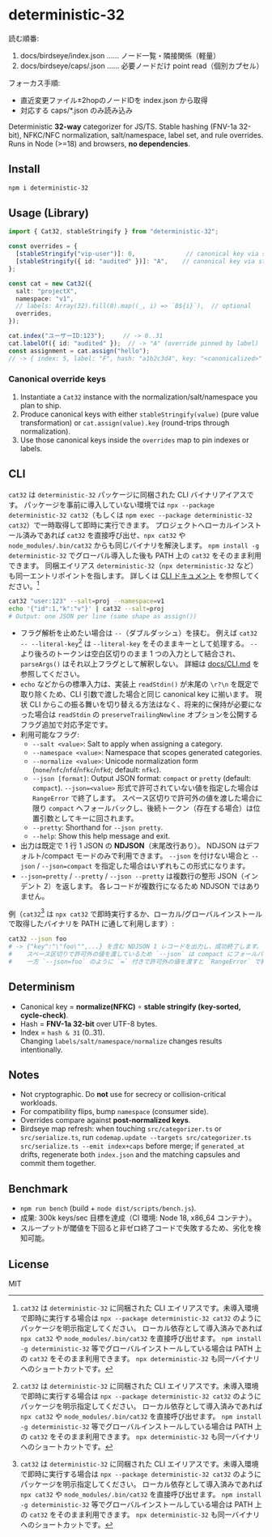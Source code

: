 # deterministic-32

<!-- guardrails:yaml
forbidden_paths:
  - "/core/schema/**"
  - "/auth/**"
require_human_approval:
  - "/governance/**"
slo:
  lead_time_p95_hours: 72
  mttr_p95_minutes: 60
  change_failure_rate_max: 0.10
-->

<!-- LLM-BOOTSTRAP v1 -->
読む順番:
1. docs/birdseye/index.json  …… ノード一覧・隣接関係（軽量）
2. docs/birdseye/caps/<path>.json …… 必要ノードだけ point read（個別カプセル）

フォーカス手順:
- 直近変更ファイル±2hopのノードIDを index.json から取得
- 対応する caps/*.json のみ読み込み
<!-- /LLM-BOOTSTRAP -->

Deterministic **32-way** categorizer for JS/TS.
Stable hashing (FNV-1a 32-bit), NFKC/NFC normalization, salt/namespace, label set, and rule overrides.  
Runs in Node (>=18) and browsers, **no dependencies**.

## Install
```bash
npm i deterministic-32
```

## Usage (Library)
```ts
import { Cat32, stableStringify } from "deterministic-32";

const overrides = {
  [stableStringify("vip-user")]: 0,              // canonical key via stable stringify
  [stableStringify({ id: "audited" })]: "A",    // canonical key via stable stringify
};

const cat = new Cat32({
  salt: "projectX",
  namespace: "v1",
  // labels: Array(32).fill(0).map((_, i) => `B${i}`),  // optional
  overrides,
});

cat.index("ユーザーID:123");     // -> 0..31
cat.labelOf({ id: "audited" });  // -> "A" (override pinned by label)
const assignment = cat.assign("hello");
// -> { index: 5, label: "F", hash: "a1b2c3d4", key: "<canonicalized>" }
```

### Canonical override keys

1. Instantiate a `Cat32` instance with the normalization/salt/namespace you plan to ship.
2. Produce canonical keys with either `stableStringify(value)` (pure value transformation)
   or `cat.assign(value).key` (round-trips through normalization).
3. Use those canonical keys inside the `overrides` map to pin indexes or labels.

## CLI

`cat32` は `deterministic-32` パッケージに同梱された CLI バイナリアイアスです。
パッケージを事前に導入していない環境では `npx --package deterministic-32 cat32`（もしくは `npm exec --package deterministic-32 cat32`）で一時取得して即時に実行できます。
プロジェクトへローカルインストール済みであれば `cat32` を直接呼び出せ、`npx cat32` や `node_modules/.bin/cat32` からも同じバイナリを解決します。
`npm install -g deterministic-32` でグローバル導入した後も PATH 上の `cat32` をそのまま利用できます。
同梱エイリアス `deterministic-32`（`npx deterministic-32` など）も同一エントリポイントを指します。
詳しくは [CLI ドキュメント](docs/CLI.md) を参照してください。[^cat32-alias]


```bash
cat32 "user:123" --salt=proj --namespace=v1
echo '{"id":1,"k":"v"}' | cat32 --salt=proj
# Output: one JSON per line (same shape as assign())
```
- フラグ解析を止めたい場合は `--`（ダブルダッシュ）を挟む。
  例えば `cat32 -- --literal-key`[^cat32-alias] は `--literal-key` をそのままキーとして処理する。
  `--` より後ろのトークンは空白区切りのまま 1 つの入力として結合され、`parseArgs()` はそれ以上フラグとして解釈しない。
  詳細は [docs/CLI.md](./docs/CLI.md) を参照してください。
- `echo` などからの標準入力は、実装上 `readStdin()` が末尾の `\r?\n` を既定で取り除くため、CLI 引数で渡した場合と同じ canonical key に揃います。
  現状 CLI からこの振る舞いを切り替える方法はなく、将来的に保持が必要になった場合は `readStdin` の `preserveTrailingNewline` オプションを公開するフラグ追加で対応予定です。
- 利用可能なフラグ:
  - `--salt <value>`: Salt to apply when assigning a category.
  - `--namespace <value>`: Namespace that scopes generated categories.
  - `--normalize <value>`: Unicode normalization form (`none`/`nfc`/`nfd`/`nfkc`/`nfkd`; default: `nfkc`).
  - `--json [format]`: Output JSON format: `compact` or `pretty` (default: `compact`).
    `--json=<value>` 形式で許可されていない値を指定した場合は `RangeError` で終了します。
    スペース区切りで許可外の値を渡した場合に限り `compact` へフォールバックし、後続トークン（存在する場合）は位置引数としてキーに回されます。
  - `--pretty`: Shorthand for `--json pretty`.
  - `--help`: Show this help message and exit.
- 出力は既定で 1 行 1 JSON の **NDJSON**（末尾改行あり）。
  NDJSON はデフォルト/compact モードのみで利用できます。
  `--json` を付けない場合と `--json` / `--json=compact` を指定した場合はいずれもこの形式になります。
- `--json=pretty` / `--pretty` / `--json --pretty` は複数行の整形 JSON（インデント 2）を返します。
  各レコードが複数行になるため NDJSON ではありません。

例（`cat32`[^cat32-alias] は `npx cat32` で即時実行するか、ローカル/グローバルインストールで取得したバイナリを PATH に通して利用します）:

```bash
cat32 --json foo
# -> {"key":"\"foo\"",...} を含む NDJSON 1 レコードを出力し、成功終了します。
#    スペース区切りで許可外の値を渡しているため `--json` は compact にフォールバックし、`foo` は後続トークンとしてキーに扱われます。
#    一方 `--json=foo` のように `=` 付きで許可外の値を渡すと `RangeError` で終了します。
```

[^cat32-alias]: `cat32` は `deterministic-32` に同梱された CLI エイリアスです。未導入環境で即時に実行する場合は
  `npx --package deterministic-32 cat32` のようにパッケージを明示指定してください。
  ローカル依存として導入済みであれば `npx cat32` や `node_modules/.bin/cat32` を直接呼び出せます。
  `npm install -g deterministic-32` 等でグローバルインストールしている場合は PATH 上の `cat32` をそのまま利用できます。
  `npx deterministic-32` も同一バイナリへのショートカットです。


## Determinism
- Canonical key = **normalize(NFKC)** ∘ **stable stringify (key-sorted, cycle-check)**.
- Hash = **FNV-1a 32-bit** over UTF-8 bytes.
- Index = `hash & 31` (0..31).  
Changing `labels/salt/namespace/normalize` changes results intentionally.

## Notes
- Not cryptographic. Do **not** use for secrecy or collision-critical workloads.
- For compatibility flips, bump `namespace` (consumer side).
- Overrides compare against **post-normalized keys**.
- Birdseye map refresh: when touching `src/categorizer.ts` or `src/serialize.ts`, run
  `codemap.update --targets src/categorizer.ts src/serialize.ts --emit index+caps` before merge;
  if `generated_at` drifts, regenerate both `index.json` and the matching capsules and commit them together.

## Benchmark
- `npm run bench` (build + `node dist/scripts/bench.js`).
- 成果: 300k keys/sec 目標を達成（CI 環境: Node 18, x86_64 コンテナ）。
- スループットが閾値を下回ると非ゼロ終了コードで失敗するため、劣化を検知可能。

## License
MIT
